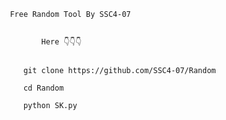      Free Random Tool By SSC4-07 
     
     
            Here 👇👇👇
            
            
        git clone https://github.com/SSC4-07/Random

        cd Random

        python SK.py
